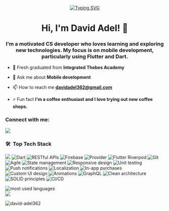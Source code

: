 <!-- Typing SVG by DenverCoder1 - https://github.com/DenverCoder1/readme-typing-svg -->
<p align="center">
 <a align="center" href="https://git.io/typing-svg"><img src="https://readme-typing-svg.demolab.com?font=Fira+Code&pause=1000&width=435&lines=Flutter+Mobile+Developer;Motivated+CS+Developer" alt="Typing SVG" /></a>
</p> 

<h1 align="center">Hi, I'm David Adel! 👋</h1>
<h3 align="center">I'm a motivated CS developer who loves learning and exploring new technologies. My focus is on mobile development, particularly using Flutter and Dart.</h3>

- 🔭 Fresh graduated from **Integrated Thebes Academy**

- 💬 Ask me about **Mobile development**

- 📫 How to reach me **davidadel362@gmail.com**

- ⚡ Fun fact **I'm a coffee enthusiast and I love trying out new coffee shops.**

<h3 align="left">Connect with me:</h3>
<p align="left">
<a href="https://linkedin.com/in/david-adel-b467431b8" target="_blank"><img src="https://img.shields.io/badge/David%20Adel-LinkedIn%20Profile-blue?style=flat&logo=appveyor"/></a>



### 🛠 &nbsp;Top Tech Stack

<p>
  <a href="https://flutter.dev/"><img src="https://img.shields.io/badge/-Flutter-02569B?style=flat-square&logo=Flutter&logoColor=white"  /></a> 
  <img alt="Dart" src="https://img.shields.io/badge/-Dart-0175C2?style=flat-square&logo=Dart&logoColor=white" /></a>
  <img alt="RESTful APIs" src="https://img.shields.io/badge/-RESTful%20APIs-009688?style=flat-square" /></a>
  <img alt="Firebase" src="https://img.shields.io/badge/-Firebase-FFCA28?style=flat-square&logo=Firebase&logoColor=black" /></a>
  <img alt="Provider" src="https://img.shields.io/badge/-Provider-03A9F4?style=flat-square" /></a>
  <img alt="Flutter Riverpod" src="https://img.shields.io/badge/-Flutter%20Riverpod-03A9F4?style=flat-square" /></a>
  <img alt="Git" src="https://img.shields.io/badge/-Git-F05032?style=flat-square&logo=Git&logoColor=white" /></a>
  <img alt="Agile" src="https://img.shields.io/badge/-Agile-546E7A?style=flat-square" /></a>
  <img alt="State management" src="https://img.shields.io/badge/-State%20management-1D1D1D?style=flat-square" /></a>
  <img alt="Responsive design" src="https://img.shields.io/badge/-Responsive%20design-795548?style=flat-square" /></a>
  <img alt="Unit testing" src="https://img.shields.io/badge/-Unit%20testing-9C27B0?style=flat-square" /></a>
  <img alt="Push notifications" src="https://img.shields.io/badge/-Push%20notifications-607D8B?style=flat-square" /></a>
  <img alt="Localization" src="https://img.shields.io/badge/-Localization-795548?style=flat-square" /></a>
  <img alt="In-app purchases" src="https://img.shields.io/badge/-In--app%20purchases-2196F3?style=flat-square" /></a>
  <img alt="Custom UI design" src="https://img.shields.io/badge/-Custom%20UI%20design-1E88E5?style=flat-square" /></a>
  <img alt="Animations" src="https://img.shields.io/badge/-Animations-FF9800?style=flat-square" /></a>
  <img alt="GraphQL" src="https://img.shields.io/badge/-GraphQL-E10098?style=flat-square" /></a>
  <img alt="Clean architecture" src="https://img.shields.io/badge/-Clean%20architecture-212121?style=flat-square" /></a>
  <img alt="SOLID principles" src="https://img.shields.io/badge/-SOLID%20principles-212121?style=flat-square" /></a>
  <img alt="CI/CD" src="https://img.shields.io/badge/-CI/CD-1976D2?style=flat-square" /></a>
</p>

<img align="left" src="https://github-readme-stats.vercel.app/api/top-langs?username=DavidAdelSabet&show_icons=true&locale=en&layout=compact&theme=radical" alt="most used languages" />
<br>
<a href="https://komarev.com/ghpvc/?username=DavidAdelSabet&style=for-the-badge">
    <img src="https://komarev.com/ghpvc/?username=DavidAdelSabet&style=for-the-badge">
</a>

<p><img align="center" src="https://github-readme-stats.vercel.app/api/top-langs?username=david-adel362&show_icons=true&locale=en&layout=compact" alt="david-adel362" /></p>
